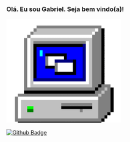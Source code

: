 ### Olá. Eu sou Gabriel. Seja bem vindo(a)!
<img src=https://github.com/TheDudeThatCode/TheDudeThatCode/blob/master/Assets/PC.gif width="300">

[![Github Badge](https://img.shields.io/badge/-Github-000?style=flat-square&logo=Github&logoColor=white&link=https://github.com)](https://github.com)
